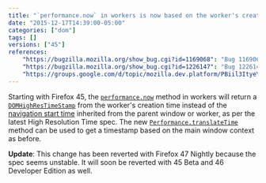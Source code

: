 ```yaml
---
title: "`performance.now` in workers is now based on the worker's creation time"
date: "2015-12-17T14:39:00-05:00"
categories: ["dom"]
tags: []
versions: ["45"]
references:
    "https://bugzilla.mozilla.org/show_bug.cgi?id=1169068": "Bug 1169068 - Update the High Resolution Time API to the latest version of the spec"
    "https://bugzilla.mozilla.org/show_bug.cgi?id=1226147": "Bug 1226147 - WorkerPrivate->NowBaseTimeStamp() should not return the parent->GetPerformance()->Now() in dedicated Workers."
    "https://groups.google.com/d/topic/mozilla.dev.platform/PBiil3ItyeY/discussion": "Intent to implement and ship: Changes to Worker performance.now() zero time"
---
```

Starting with Firefox 45, the [`performance.now`](https://developer.mozilla.org/en-US/docs/Web/API/Performance/now) method in workers will return a [`DOMHighResTimeStamp`](https://developer.mozilla.org/en-US/docs/Web/API/DOMHighResTimeStamp) from the worker's creation time instead of the [navigation start time](https://developer.mozilla.org/en-US/docs/Web/API/PerformanceTiming/navigationStart) inherited from the parent window or worker, as per the latest High Resolution Time spec. The new [`Performance.translateTime`](https://w3c.github.io/hr-time/#dom-performance-translatetime) method can be used to get a timestamp based on the main window context as before.

**Update**: This change has been reverted with Firefox 47 Nightly because the spec seems unstable. It will soon be reverted with 45 Beta and 46 Developer Edition as well.
